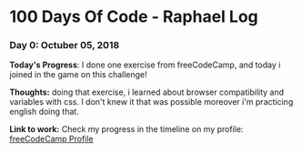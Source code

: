 # 100 Days Of Code - Raphael Log

### Day 0: Octuber 05, 2018

**Today's Progress**: I done one exercise from freeCodeCamp, and today i joined in the game on this challenge!

**Thoughts:** doing that exercise, i learned about browser compatibility and variables with css. I don't knew it that was possible moreover i'm practicing english doing that.

**Link to work:**  Check my progress in the timeline on my profile: [freeCodeCamp Profile](https://www.freecodecamp.org/fcc7ff772b2-1dda-47cb-9ea7-a684fa65ed27)


